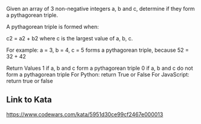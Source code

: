 Given an array of 3 non-negative integers a, b and c, determine if they form a pythagorean triple.

A pythagorean triple is formed when:

c2 = a2 + b2
where c is the largest value of a, b, c.

For example: a = 3, b = 4, c = 5 forms a pythagorean triple, because 52 = 32 + 42

Return Values
1 if a, b and c form a pythagorean triple
0 if a, b and c do not form a pythagorean triple
For Python: return True or False
For JavaScript: return true or false

## Link to Kata
https://www.codewars.com/kata/5951d30ce99cf2467e000013
